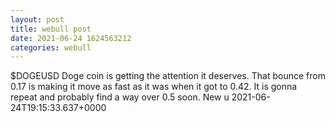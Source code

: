 ```yaml
--- 
layout: post 
title: webull post 
date: 2021-06-24 1624563212 
categories: webull 
--- 
```

$DOGEUSD  Doge coin is getting the attention it deserves. That bounce from 0.17 is making it move as fast as it was when it got to 0.42. It is gonna repeat and probably find a way over 0.5 soon. New u	2021-06-24T19:15:33.637+0000